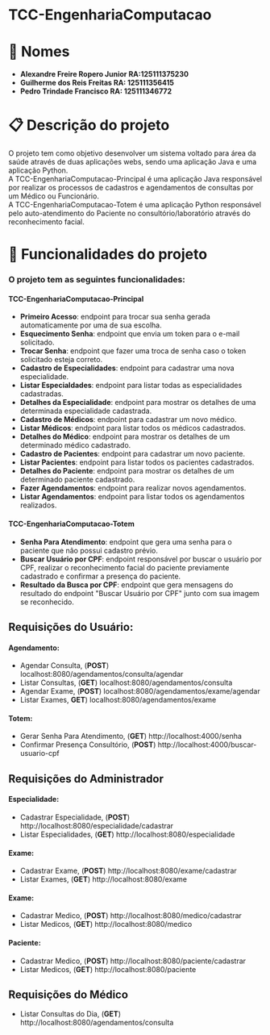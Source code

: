# TCC-EngenhariaComputacao

# :page_with_curl: Nomes

- **Alexandre Freire Ropero Junior RA:125111375230**
- **Guilherme dos Reis Freitas RA: 125111356415**
- **Pedro Trindade Francisco RA: 125111346772**

# :clipboard: Descrição do projeto

O projeto tem como objetivo desenvolver um sistema voltado para área da saúde através de duas aplicações webs, sendo uma aplicação Java e uma aplicação Python.  
A TCC-EngenhariaComputacao-Principal é uma aplicação Java responsável por realizar os processos de cadastros e agendamentos de consultas por um Médico ou Funcionário.  
A TCC-EngenhariaComputacao-Totem é uma aplicação Python responsável pelo auto-atendimento do Paciente no consultório/laboratório através do reconhecimento facial.  

# :hammer: Funcionalidades do projeto

### O projeto tem as seguintes funcionalidades:

#### TCC-EngenhariaComputacao-Principal

- **Primeiro Acesso**: endpoint para trocar sua senha gerada automaticamente por uma de sua escolha.  
- **Esquecimento Senha**: endpoint que envia um token para o e-mail solicitado.  
- **Trocar Senha**: endpoint que fazer uma troca de senha caso o token solicitado esteja correto.
- **Cadastro de Especialidades**: endpoint para cadastrar uma nova especialidade.  
- **Listar Especialdades**: endpoint para listar todas as especialidades cadastradas.  
- **Detalhes da Especialidade**: endpoint para mostrar os detalhes de uma determinada especialidade cadastrada.  
- **Cadastro de Médicos**: endpoint para cadastrar um novo médico.  
- **Listar Médicos**: endpoint para listar todos os médicos cadastrados.  
- **Detalhes do Médico**: endpoint para mostrar os detalhes de um determinado médico cadastrado.  
- **Cadastro de Pacientes**: endpoint para cadastrar um novo paciente.  
- **Listar Pacientes**: endpoint para listar todos os pacientes cadastrados.  
- **Detalhes do Paciente**: endpoint para mostrar os detalhes de um determinado paciente cadastrado.  
- **Fazer Agendamentos**: endpoint para realizar novos agendamentos.  
- **Listar Agendamentos**: endpoint para listar todos os agendamentos realizados.  

#### TCC-EngenhariaComputacao-Totem

- **Senha Para Atendimento**: endpoint que gera uma senha para o paciente que não possui cadastro prévio.  
- **Buscar Usuário por CPF**: endpoint responsável por buscar o usuário por CPF, realizar o reconhecimento facial do paciente previamente cadastrado e confirmar a presença do paciente.  
- **Resultado da Busca por CPF**: endpoint que gera mensagens do resultado do endpoint "Buscar Usuário por CPF" junto com sua imagem se reconhecido.

## Requisições do Usuário:

#### Agendamento:

- Agendar Consulta, (**POST**) localhost:8080/agendamentos/consulta/agendar
- Listar Consultas, (**GET**) localhost:8080/agendamentos/consulta
- Agendar Exame, (**POST**) localhost:8080/agendamentos/exame/agendar
- Listar Exames, **GET**) localhost:8080/agendamentos/exame

#### Totem:

- Gerar Senha Para Atendimento, (**GET**) http://localhost:4000/senha
- Confirmar Presença Consultório, (**POST**) http://localhost:4000/buscar-usuario-cpf

## Requisições do Administrador

#### Especialidade:

- Cadastrar Especialidade, (**POST**) http://localhost:8080/especialidade/cadastrar
- Listar Especialidades, (**GET**) http://localhost:8080/especialidade

#### Exame:

- Cadastrar Exame, (**POST**) http://localhost:8080/exame/cadastrar
- Listar Exames, (**GET**) http://localhost:8080/exame

#### Exame:

- Cadastrar Medico, (**POST**) http://localhost:8080/medico/cadastrar
- Listar Medicos, (**GET**) http://localhost:8080/medico

#### Paciente:

- Cadastrar Medico, (**POST**) http://localhost:8080/paciente/cadastrar
- Listar Medicos, (**GET**) http://localhost:8080/paciente

## Requisições do Médico

- Listar Consultas do Dia, (**GET**) http://localhost:8080/agendamentos/consulta

